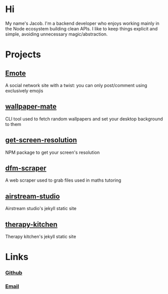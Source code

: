 # Hi
My name's Jacob. I'm a backend developer who enjoys working mainly in the Node ecosystem building clean APIs.
I like to keep things explicit and simple, avoiding unnecessary magic/abstraction.

# Projects
## <a href="https://github.com/jacobcons/Emote" target="_blank">Emote</a>
A social network site with a twist: you can only post/comment using exclusively emojis

## <a href="https://github.com/jacobcons/wallpaper-mate" target="_blank">wallpaper-mate</a>
CLI tool used to fetch random wallpapers and set your desktop background to them

## <a href="https://github.com/jacobcons/get-screen-resolution" target="_blank">get-screen-resolution</a>
NPM package to get your screen's resolution

## <a href="https://github.com/jacobcons/dfm-scraper" target="_blank">dfm-scraper</a>
A web scraper used to grab files used in maths tutoring

## <a href="https://github.com/jacobcons/airstream-studio" target="_blank">airstream-studio</a>
Airstream studio's jekyll static site

## <a href="https://github.com/jacobcons/therapy-kitchen" target="_blank">therapy-kitchen</a>
Therapy kitchen's jekyll static site

# Links
### <a href="https://github.com/jacobcons" target="_blank">Github</a>
### [Email](mailto:j@jacobcons.com)


